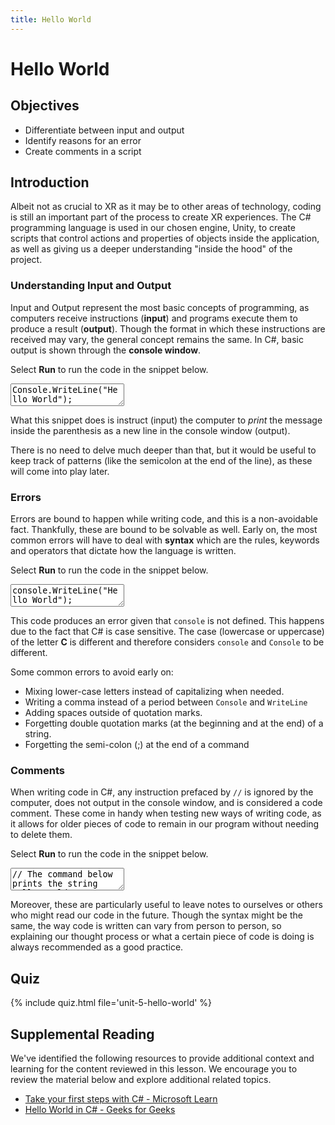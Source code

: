 ```yaml
---
title: Hello World
---
```


<link href="//codefence.io/codefence.css" rel="stylesheet">
<script defer type="text/javascript" src="//codefence.io/codefence.js"></script>

# Hello World

## Objectives

- Differentiate between input and output
- Identify reasons for an error
- Create comments in a script

## Introduction

Albeit not as crucial to XR as it may be to other areas of technology, coding is still an important part of the process to create XR experiences. The C# programming language is used in our chosen engine, Unity, to create scripts that control actions and properties of objects inside the application, as well as giving us a deeper understanding "inside the hood" of the project.

### Understanding Input and Output

Input and Output represent the most basic concepts of programming, as computers receive instructions (**input**) and programs execute them to produce a result (**output**). Though the format in which these instructions are received may vary, the general concept remains the same. In C#, basic output is shown through the **console window**. 

Select **Run** to run the code in the snippet below.

<code-fence lang="cs" heading="Hello World">
<textarea vue-slot="code">
Console.WriteLine("Hello World");
</textarea>
</code-fence>

What this snippet does is instruct (input) the computer to *print* the message inside the parenthesis as a new line in the console window (output).

There is no need to delve much deeper than that, but it would be useful to keep track of patterns (like the semicolon at the end of the line), as these will come into play later.

### Errors

Errors are bound to happen while writing code, and this is a non-avoidable fact. Thankfully, these are bound to be solvable as well. Early on, the most common errors will have to deal with **syntax** which are the rules, keywords and operators that dictate how the language is written.

Select **Run** to run the code in the snippet below.

<code-fence lang="cs" heading="Error">
<textarea vue-slot="code">
console.WriteLine("Hello World");
</textarea>
</code-fence>

This code produces an error given that `console` is not defined. This happens due to the fact that C# is case sensitive. The case (lowercase or uppercase) of the letter **C** is different and therefore considers `console` and `Console` to be different.

Some common errors to avoid early on:

- Mixing lower-case letters instead of capitalizing when needed.
- Writing a comma instead of a period between `Console` and `WriteLine`
- Adding spaces outside of quotation marks.
- Forgetting double quotation marks (at the beginning and at the end) of a string.
- Forgetting the semi-colon (;) at the end of a command

### Comments

When writing code in C#, any instruction prefaced by `//` is ignored by the computer, does not output in the console window, and is considered a code comment. These come in handy when testing new ways of writing code, as it allows for older pieces of code to remain in our program without needing to delete them.

Select **Run** to run the code in the snippet below.

<code-fence lang="cs" heading="Comments">
<textarea vue-slot="code">
// The command below prints the string Hello World.
Console.WriteLine("Hello World");
</textarea>
</code-fence>

Moreover, these are particularly useful to leave notes to ourselves or others who might read our code in the future. Though the syntax might be the same, the way code is written can vary from person to person, so explaining our thought process or what a certain piece of code is doing is always recommended as a good practice.

## Quiz

{% include quiz.html file='unit-5-hello-world' %}

## Supplemental Reading

We've identified the following resources to provide additional context and learning for the content reviewed in this lesson. We encourage you to review the material below and explore additional related topics.

- [Take your first steps with C# - Microsoft Learn](https://docs.microsoft.com/en-us/learn/paths/csharp-first-steps/)
- [Hello World in C# - Geeks for Geeks](https://www.geeksforgeeks.org/hello-world-in-c-sharp/)